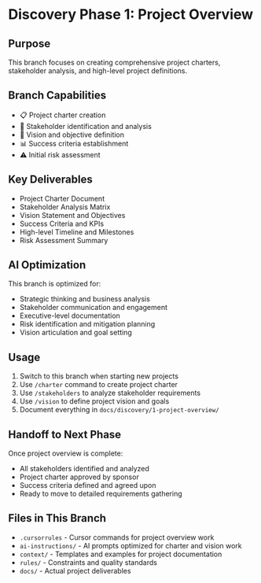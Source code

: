 # Discovery Phase 1: Project Overview

## Purpose
This branch focuses on creating comprehensive project charters, stakeholder analysis, and high-level project definitions.

## Branch Capabilities
- 📋 Project charter creation
- 👥 Stakeholder identification and analysis
- 🎯 Vision and objective definition
- 📊 Success criteria establishment
- ⚠️ Initial risk assessment

## Key Deliverables
- Project Charter Document
- Stakeholder Analysis Matrix
- Vision Statement and Objectives
- Success Criteria and KPIs
- High-level Timeline and Milestones
- Risk Assessment Summary

## AI Optimization
This branch is optimized for:
- Strategic thinking and business analysis
- Stakeholder communication and engagement
- Executive-level documentation
- Risk identification and mitigation planning
- Vision articulation and goal setting

## Usage
1. Switch to this branch when starting new projects
2. Use `/charter` command to create project charter
3. Use `/stakeholders` to analyze stakeholder requirements
4. Use `/vision` to define project vision and goals
5. Document everything in `docs/discovery/1-project-overview/`

## Handoff to Next Phase
Once project overview is complete:
- All stakeholders identified and analyzed
- Project charter approved by sponsor
- Success criteria defined and agreed upon
- Ready to move to detailed requirements gathering

## Files in This Branch
- `.cursorrules` - Cursor commands for project overview work
- `ai-instructions/` - AI prompts optimized for charter and vision work
- `context/` - Templates and examples for project documentation
- `rules/` - Constraints and quality standards
- `docs/` - Actual project deliverables